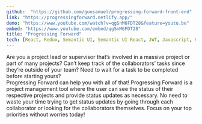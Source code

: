 ```yaml
---
github:  "https://github.com/guosamuel/progressing-forward-front-end"
link: "https://progressingforward.netlify.app/"
demo: "https://www.youtube.com/watch?v=qgSnM6FDT28&feature=youtu.be"
embed: "https://www.youtube.com/embed/qgSnM6FDT28"
title: "Progressing Forward"
tech: [React, Redux, Semantic UI, Semantic UI React, JWT, Javascript, Ruby on Rails, B-Crypt, Ruby, SQL, PostgreSQL, HTML, CSS]
---
```


Are you a project lead or supervisor that’s involved in a massive project or part of many projects? Can’t keep track of the collaborators’ tasks since they’re outside of your team? Need to wait for a task to be completed before starting yours?
<br />
Progressing Forward can help you with all of that! Progressing Forward is a project management tool where the user can see the status of their respective projects and provide status updates as necessary. No need to waste your time trying to get status updates by going through each collaborator or looking for the collaborators themselves. Focus on your top priorities without worries today!
